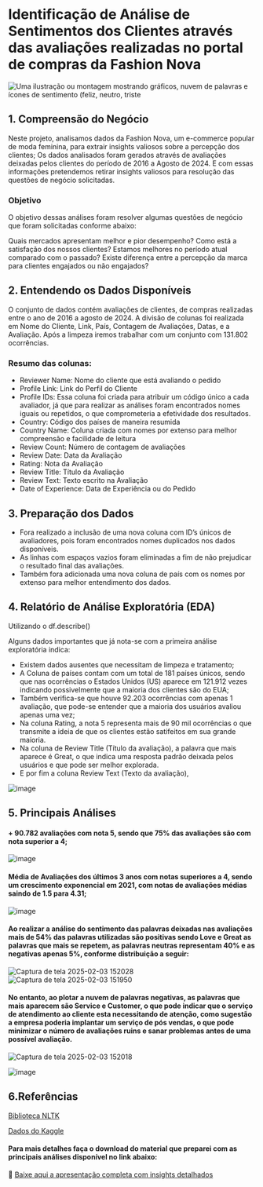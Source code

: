# Identificação de Análise de Sentimentos dos Clientes através das avaliações realizadas no portal de compras da Fashion Nova

![Uma ilustração ou montagem mostrando gráficos, nuvem de palavras e ícones de sentimento (feliz, neutro, triste](https://github.com/user-attachments/assets/832858c1-b567-46bb-ade7-39828064c9c9)


## 1. Compreensão do Negócio

Neste projeto, analisamos dados da Fashion Nova, um e-commerce popular de moda feminina, para extrair insights valiosos sobre a percepção dos clientes;
Os dados analisados foram gerados através de avaliações deixadas pelos clientes do período de 2016 a Agosto de 2024. E com essas informações pretendemos retirar insights valiosos para resolução das questões de negócio solicitadas.

### Objetivo
O objetivo dessas análises foram resolver algumas questões de negócio que foram solicitadas conforme abaixo:

Quais mercados apresentam melhor e pior desempenho?
Como está a satisfação dos nossos clientes?
Estamos melhores no período atual comparado com o passado?
Existe diferença entre a percepção da marca para clientes engajados ou não engajados?

## 2. Entendendo os Dados Disponíveis

O conjunto de dados contém avaliações de clientes, de compras realizadas entre o ano de 2016 a agosto de 2024. 
A divisão de colunas foi realizada em Nome do Cliente, Link, País, Contagem de Avaliações, Datas, e a Avaliação. Após a limpeza iremos trabalhar com um conjunto com 131.802 ocorrências.
### Resumo das colunas:
  + Reviewer Name: Nome do cliente que está avaliando o pedido
  + Profile Link: Link do Perfil do Cliente
  + Profile IDs: Essa coluna foi criada para atribuir um código único a cada avaliador, já que para realizar as análises foram encontrados nomes iguais ou repetidos, o que comprometeria a efetividade dos resultados.
  + Country: Código dos países de maneira resumida
  + Country Name: Coluna criada com nomes por extenso para melhor compreensão e facilidade de leitura
  + Review Count: Número de contagem de avaliações
  + Review Date: Data da Avaliação
  + Rating: Nota da Avaliação
  + Review Title: Título da Avaliação
  + Review Text: Texto escrito na Avaliação
  + Date of Experience: Data de Experiência ou do Pedido
      

## 3. Preparação dos Dados

+ Fora realizado a inclusão de uma nova coluna com ID’s únicos de avaliadores, pois foram encontrados nomes duplicados nos dados disponíveis. 
+ As linhas com espaços vazios foram eliminadas a fim de não prejudicar o resultado final das avaliações.
+ Também fora adicionada uma nova coluna de país com os nomes por extenso para melhor entendimento dos dados.


## 4. Relatório de Análise Exploratória (EDA)

Utilizando o df.describe()

Alguns dados importantes que já nota-se com a primeira análise exploratória indica:

+ Existem dados ausentes que necessitam de limpeza e tratamento;
+ A Coluna de países contam com um total de 181 países únicos, sendo que nas ocorrências o Estados Unidos (US) aparece em 121.912 vezes indicando possivelmente que a maioria dos clientes são do EUA;
+ Também verifica-se que houve 92.203 ocorrências com apenas 1 avaliação, que pode-se entender que a maioria dos usuários avaliou apenas uma vez;
+ Na coluna Rating, a nota 5 representa mais de 90 mil ocorrências o que transmite a ideia de que os clientes estão satifeitos em sua grande maioria.
+ Na coluna de Review Title (Título da avaliação), a palavra que mais aparece é Great, o que indica uma resposta padrão deixada pelos usuários e que pode ser melhor explorada.
+ E por fim a coluna Review Text (Texto da avaliação), 

![image](https://github.com/user-attachments/assets/c33c2963-a408-4827-8560-eadcb2b0af0e)


## 5. Principais Análises
#### + 90.782 avaliações com nota 5, sendo que 75% das avaliações são com nota superior a 4;

![image](https://github.com/user-attachments/assets/e2a11aff-9472-4a02-b915-b89262864210)

#### Média de Avaliações dos últimos 3 anos com notas superiores a 4, sendo um crescimento exponencial em 2021, com notas de avaliações médias saindo de 1.5 para 4.31;

![image](https://github.com/user-attachments/assets/950e763a-e795-4066-a81c-49923a9aa0bc)

#### Ao realizar a análise do sentimento das palavras deixadas nas avaliações mais de 54% das palavras utilizadas são positivas sendo Love e Great as palavras que mais se repetem, as palavras neutras representam 40% e as negativas apenas 5%, conforme distribuição a seguir:

![Captura de tela 2025-02-03 152028](https://github.com/user-attachments/assets/81d2ce18-4f56-4415-8367-babd27a68f0d)
![Captura de tela 2025-02-03 151950](https://github.com/user-attachments/assets/4af91bdf-1abf-40fe-a2e2-557d35203d1a)

#### No entanto, ao plotar a nuvem de palavras negativas, as palavras que mais aparecem são Service e Customer, o que pode indicar que o serviço de atendimento ao cliente esta necessitando de atenção, como sugestão a empresa poderia implantar um serviço de pós vendas, o que pode minimizar o número de avaliações ruins e sanar problemas antes de uma possível avaliação.

![Captura de tela 2025-02-03 152018](https://github.com/user-attachments/assets/507c2362-0dda-4a3c-845e-ecf34318115d)

![image](https://github.com/user-attachments/assets/6046df7c-a669-4c05-880a-228d1c14fdc1)

## 6.Referências

[Biblioteca NLTK](https://www.nltk.org/)

[Dados do Kaggle](https://www.kaggle.com/datasets/syedafroz6284/fashion-nova-reviews/data)


#### Para mais detalhes faça o download do material que preparei com as principais análises disponível no link abaixo:

📌 [Baixe aqui a apresentação completa com insights detalhados](https://drive.google.com/file/d/13UlKIxqK63rXBphJgKwmz0JIVJgJcWTz/view?usp=sharing)







